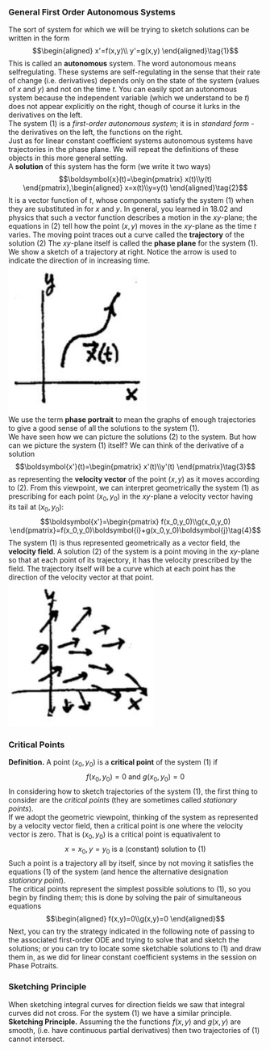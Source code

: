 ### General First Order Autonomous Systems
The sort of system for which we will be trying to sketch solutions can be written in the form
$$\begin{aligned}
x'=f(x,y)\\
y'=g(x,y)
\end{aligned}\tag{1}$$
This is called an **autonomous** system. The word autonomous means selfregulating. These systems are self-regulating in the sense that their rate of change (i.e. derivatives) depends only on the state of the system (values of $x$ and $y$) and not on the time $t$. You can easily spot an autonomous system because the independent variable (which we understand to be $t$) does not appear explicitly on the right, though of course it lurks in the derivatives on the left.  
The system $(1)$ is a *first-order autonomous system*; it is in *standard form* - the derivatives on the left, the functions on the right.  
Just as for linear constant coefficient systems autonomous systems have trajectories in the phase plane. We will repeat the definitions of these objects in this more general setting.  
A **solution** of this system has the form (we write it two ways)
$$\boldsymbol{x}(t)=\begin{pmatrix}
x(t)\\y(t)
\end{pmatrix},\begin{aligned}
x=x(t)\\y=y(t)
\end{aligned}\tag{2}$$
It is a vector function of $t$, whose components satisfy the system $(1)$ when they are substituted in for $x$ and $y$. In general, you learned in 18.02 and physics that such a vector function describes a motion in the $xy$-plane; the equations in $(2)$ tell how the point $(x, y)$ moves in the $xy$-plane as the time $t$ varies. The moving point traces out a curve called the **trajectory** of the solution $(2)$ The $xy$-plane itself is called the **phase plane** for the system $(1)$. We show a sketch of a trajectory at right. Notice the arrow is used to indicate the direction of in increasing time.  
![](pic370201.png)  
We use the term **phase portrait** to mean the graphs of enough trajectories to give a good sense of all the solutions to the system $(1)$.  
We have seen how we can picture the solutions $(2)$ to the system. But how can we picture the system $(1)$ itself? We can think of the derivative of a solution
$$\boldsymbol{x'}(t)=\begin{pmatrix}
x'(t)\\y'(t)
\end{pmatrix}\tag{3}$$
as representing the **velocity vector** of the point $(x, y)$ as it moves according to $(2)$. From this viewpoint, we can interpret geometrically the system $(1)$ as prescribing for each point $(x_0, y_0)$ in the $xy$-plane a velocity vector having its tail at $(x_0, y_0)$:
$$\boldsymbol{x'}=\begin{pmatrix}
f(x_0,y_0)\\g(x_0,y_0)
\end{pmatrix}=f(x_0,y_0)\boldsymbol{i}+g(x_0,y_0)\boldsymbol{j}\tag{4}$$
The system $(1)$ is thus represented geometrically as a vector field, the **velocity field**. A solution $(2)$ of the system is a point moving in the $xy$-plane so that at each point of its trajectory, it has the velocity prescribed by the field. The trajectory itself will be a curve which at each point has the direction of the velocity vector at that point.  
![](pic370202.png)

### Critical Points
**Definition.** A point $(x_0, y_0)$ is a **critical point** of the system $(1)$ if
$$f(x_0,y_0)=0\text{ and }g(x_0,y_0)=0$$
In considering how to sketch trajectories of the system $(1)$, the first thing to consider are the *critical points* (they are sometimes called *stationary points*).  
If we adopt the geometric viewpoint, thinking of the system as represented by a velocity vector field, then a critical point is one where the velocity vector is zero. That is $(x_0,y_0)$ is a critical point is equativalent to
$$x = x_0, y = y_0 \text{ is a (constant) solution to }(1)$$
Such a point is a trajectory all by itself, since by not moving it satisfies the equations $(1)$ of the system (and hence the alternative designation *stationary point*).  
The critical points represent the simplest possible solutions to $(1)$, so you begin by finding them; this is done by solving the pair of simultaneous
equations
$$\begin{aligned}
f(x,y)=0\\g(x,y)=0
\end{aligned}$$
Next, you can try the strategy indicated in the following note of passing to the associated first-order ODE and trying to solve that and sketch the solutions; or you can try to locate some sketchable solutions to $(1)$ and draw them in, as we did for linear constant coefficient systems in the session on Phase Potraits.

### Sketching Principle
When sketching integral curves for direction fields we saw that integral curves did not cross. For the system $(1)$ we have a similar principle.  
**Sketching Principle.** Assuming the the functions $f(x, y)$ and $g(x, y)$ are smooth, (i.e. have continuous partial derivatives) then two trajectories of $(1)$ cannot intersect.
